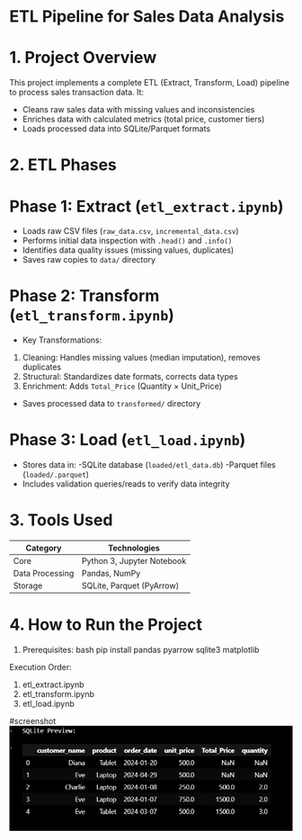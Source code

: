 # ETL Pipeline for Sales Data Analysis

# 1. Project Overview
This project implements a complete ETL (Extract, Transform, Load) pipeline to process sales transaction data. It:
- Cleans raw sales data with missing values and inconsistencies
- Enriches data with calculated metrics (total price, customer tiers)
- Loads processed data into SQLite/Parquet formats

# 2. ETL Phases

# Phase 1: Extract (`etl_extract.ipynb`)
- Loads raw CSV files (`raw_data.csv`, `incremental_data.csv`)
- Performs initial data inspection with `.head()` and `.info()`
- Identifies data quality issues (missing values, duplicates)
- Saves raw copies to `data/` directory

# Phase 2: Transform (`etl_transform.ipynb`)
-  Key Transformations:
  1. Cleaning: Handles missing values (median imputation), removes duplicates
  2. Structural: Standardizes date formats, corrects data types
  3. Enrichment: Adds `Total_Price` (Quantity × Unit_Price)
- Saves processed data to `transformed/` directory

# Phase 3: Load (`etl_load.ipynb`)
- Stores data in:
  -SQLite database (`loaded/etl_data.db`)
  -Parquet files (`loaded/.parquet`)
- Includes validation queries/reads to verify data integrity

# 3. Tools Used
| Category       | Technologies               |
|----------------|----------------------------|
| Core           | Python 3, Jupyter Notebook |
| Data Processing| Pandas, NumPy              |
| Storage        | SQLite, Parquet (PyArrow)  |

# 4. How to Run the Project
1. Prerequisites:
   bash
   pip install pandas pyarrow sqlite3 matplotlib

Execution Order:

1. etl_extract.ipynb
2. etl_transform.ipynb
3. etl_load.ipynb

#screenshot
![alt text](image.png)